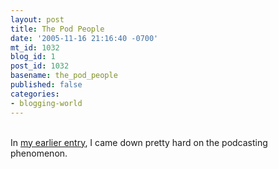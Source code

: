 ```yaml
---
layout: post
title: The Pod People
date: '2005-11-16 21:16:40 -0700'
mt_id: 1032
blog_id: 1
post_id: 1032
basename: the_pod_people
published: false
categories:
- blogging-world
---
```

<br />In <a href="/blogs/bblog/archives/blahcasting.cfm">my earlier entry</a>, I came down pretty hard on the podcasting phenomenon. <br /><br /><br />
